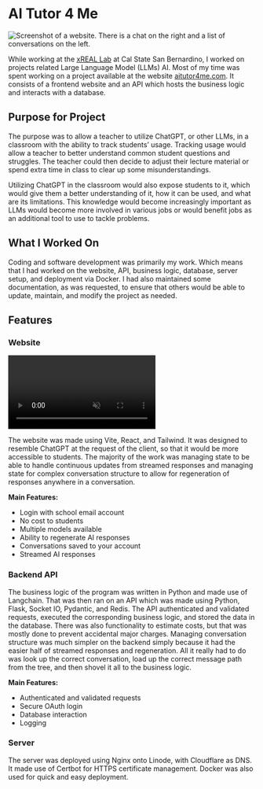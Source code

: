 # AI Tutor 4 Me

<img src="/pics/at4m.png" alt="Screenshot of a website. There is a chat on the right and a list of conversations on the left." class="md-img-center"/>

While working at the [xREAL Lab](https://www.csusb.edu/xreal-lab) at Cal State San Bernardino, I worked on projects related Large Language Model (LLMs) AI. Most of my time was spent working on a project available at the website [aitutor4me.com](https://www.aitutor4me.com). It consists of a frontend website and an API which hosts the business logic and interacts with a database.

## Purpose for Project 

The purpose was to allow a teacher to utilize ChatGPT, or other LLMs, in a classroom with the ability to track students’ usage. Tracking usage would allow a teacher to better understand common student questions and struggles. The teacher could then decide to adjust their lecture material or spend extra time in class to clear up some misunderstandings.

Utilizing ChatGPT in the classroom would also expose students to it, which would give them a better understanding of it, how it can be used, and what are its limitations. This knowledge would become increasingly important as LLMs would become more involved in various jobs or would benefit jobs as an additional tool to use to tackle problems.

## What I Worked On

Coding and software development was primarily my work. Which means that I had worked on the website, API, business logic, database, server setup, and deployment via Docker. I had also maintained some documentation, as was requested, to ensure that others would be able to update, maintain, and modify the project as needed.

## Features

### Website

<video class="md-img-center" autoplay loop muted>
    <source src="/pics/at4m-demo.webm" type="video/webm"/>
    oops
</video>

The website was made using Vite, React, and Tailwind. It was designed to resemble ChatGPT at the request of the client, so that it would be more accessible to students. The majority of the work was managing state to be able to handle continuous updates from streamed responses and managing state for complex conversation structure to allow for regeneration of responses anywhere in a conversation.

**Main Features:**

- Login with school email account
- No cost to students
- Multiple models available
- Ability to regenerate AI responses
- Conversations saved to your account
- Streamed AI responses

### Backend API

The business logic of the program was written in Python and made use of Langchain. That was then ran on an API which was made using Python, Flask, Socket IO, Pydantic, and Redis. The API authenticated and validated requests, executed the corresponding business logic, and stored the data in the database. There was also functionality to estimate costs, but that was mostly done to prevent accidental major charges. Managing conversation structure was much simpler on the backend simply because it had the easier half of streamed responses and regeneration. All it really had to do was look up the correct conversation, load up the correct message path from the tree, and then shovel it all to the business logic.

**Main Features:**

- Authenticated and validated requests
- Secure OAuth login
- Database interaction
- Logging

### Server

The server was deployed using Nginx onto Linode, with Cloudflare as DNS. It made use of Certbot for HTTPS certificate management. Docker was also used for quick and easy deployment.